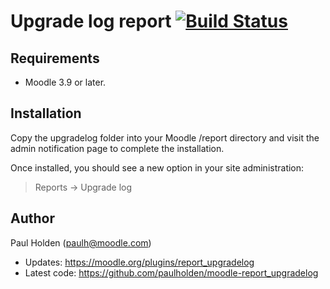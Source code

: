# Upgrade log report [![Build Status](https://github.com/paulholden/moodle-report_upgradelog/workflows/moodle-plugin-ci/badge.svg)](https://github.com/paulholden/moodle-report_upgradelog/actions)

## Requirements

- Moodle 3.9 or later.

## Installation

Copy the upgradelog folder into your Moodle /report directory and visit the admin notification page to complete the installation.

Once installed, you should see a new option in your site administration:

> Reports ->  Upgrade log

## Author

Paul Holden (paulh@moodle.com)

- Updates: https://moodle.org/plugins/report_upgradelog
- Latest code: https://github.com/paulholden/moodle-report_upgradelog
